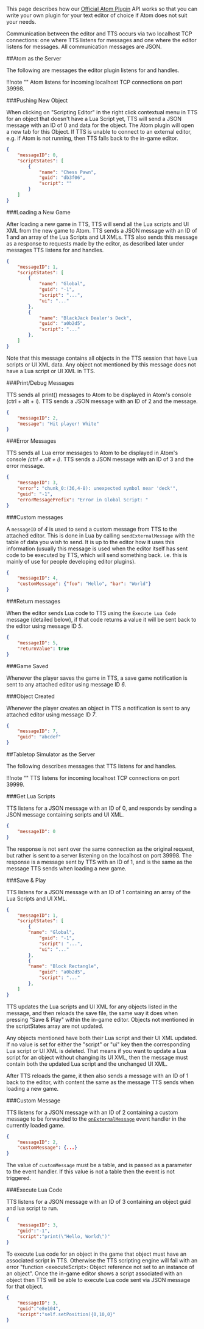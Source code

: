 This page describes how our [Official Atom Plugin](atom.md) API works so that you can write your own plugin for your text editor of choice if Atom does not suit your needs.

Communication between the editor and TTS occurs via two localhost TCP connections: one where TTS listens for messages and one where the editor listens for messages. All communication messages are JSON.

##Atom as the Server

The following are messages the editor plugin listens for and handles.

!!!note ""
	Atom listens for incoming localhost TCP connections on port 39998.

###Pushing New Object

When clicking on "Scripting Editor" in the right click contextual menu in TTS for an object that doesn't have a Lua Script yet, TTS will send a JSON message with an ID of 0 and data for the object. The Atom plugin will open a new tab for this Object. If TTS is unable to connect to an external editor, e.g. if Atom is not running, then TTS falls back to the in-game editor.

```JSON
{
    "messageID": 0,
    "scriptStates": [
        {
            "name": "Chess Pawn",
            "guid": "db3f06",
            "script": ""
        }
    ]
}
```

###Loading a New Game

After loading a new game in TTS, TTS will send all the Lua scripts and UI XML from the new game to Atom. TTS sends a JSON message with an ID of 1 and an array of the Lua Scripts and UI XMLs. TTS also sends this message as a response to requests made by the editor, as described later under messages TTS listens for and handles.

```JSON
{
    "messageID": 1,
    "scriptStates": [
        {
            "name": "Global",
            "guid": "-1",
            "script": "...",
            "ui": "..."
        },
        {
            "name": "BlackJack Dealer's Deck",
            "guid": "a0b2d5",
            "script": "..."
        },
    ]
}
```

Note that this message contains all objects in the TTS session that have Lua scripts or UI XML data. Any object not mentioned by this message does not have a Lua script or UI XML in TTS.

###Print/Debug Messages

TTS sends all print() messages to Atom to be displayed in Atom's console (ctrl + alt + i). TTS sends a JSON message with an ID of 2 and the message.

```JSON
{
    "messageID": 2,
    "message": "Hit player! White"
}
```


###Error Messages

TTS sends all Lua error messages to Atom to be displayed in Atom's console *(ctrl + alt + i)*. TTS sends a JSON message with an ID of 3 and the error message.

```JSON
{
    "messageID": 3,
    "error": "chunk_0:(36,4-8): unexpected symbol near 'deck'",
    "guid": "-1",
    "errorMessagePrefix": "Error in Global Script: "
}
```


###Custom messages

A `messageID` of *4* is used to send a custom message from TTS to the attached editor.  This is done in Lua by calling `sendExternalMessage` with the table of data you wish to send.  It is up to the editor how it uses this information (usually this message is used when the editor itself has sent code to be executed by TTS, which will send something back. i.e. this is mainly of use for people developing editor plugins).

```JSON
{
    "messageID": 4,
    "customMessage": {"foo": "Hello", "bar": "World"}
}
```



###Return messages

When the editor sends Lua code to TTS using the `Execute Lua Code` message (detailed below), if that code returns a value it will be sent back to the editor using message ID *5*.

```JSON
{
    "messageID": 5,
    "returnValue": true
}
```



###Game Saved

Whenever the player saves the game in TTS, a save game notification is sent to any attached editor using message ID *6*.



###Object Created

Whenever the player creates an object in TTS a notification is sent to any attached editor using message ID *7*.

```JSON
{
    "messageID": 7,
    "guid": "abcdef"
}
```



##Tabletop Simulator as the Server

The following describes messages that TTS listens for and handles.

!!!note ""
	TTS listens for incoming localhost TCP connections on port 39999.


###Get Lua Scripts

TTS listens for a JSON message with an ID of 0, and responds by sending a JSON message containing scripts and UI XML.

```JSON
{
    "messageID": 0
}
```

The response is not sent over the same connection as the original request, but rather is sent to a server listening on the localhost on port 39998. The response is a message sent by TTS with an ID of 1, and is the same as the message TTS sends when loading a new game.

###Save & Play

TTS listens for a JSON message with an ID of 1 containing an array of the Lua Scripts and UI XML.

```JSON
{
    "messageID": 1,
    "scriptStates": [
        {
	    "name": "Global",
            "guid": "-1",
            "script": "...",
            "ui": "..."
        },
        {
	    "name": "Block Rectangle",
            "guid": "a0b2d5",
            "script": "..."
        },
    ]
}
```

TTS updates the Lua scripts and UI XML for any objects listed in the message, and then reloads the save file, the same way it does when pressing "Save & Play" within the in-game editor. Objects not mentioned in the scriptStates array are not updated.

Any objects mentioned have both their Lua script and their UI XML updated. If no value is set for either the "script" or "ui" key then the corresponding Lua script or UI XML is deleted. That means if you want to update a Lua script for an object without changing its UI XML, then the message must contain both the updated Lua script and the unchanged UI XML.

After TTS reloads the game, it then also sends a message with an ID of 1 back to the editor, with content the same as the message TTS sends when loading a new game.

###Custom Message

TTS listens for a JSON message with an ID of 2 containing a custom message to be forwarded to the [`onExternalMessage`](event.md#onexternalmessage) event handler in the currently loaded game.

```JSON
{
    "messageID": 2,
    "customMessage": {...}
}
```

The value of `customMessage` must be a table, and is passed as a parameter to the event handler. If this value is not a table then the event is not triggered.

###Execute Lua Code

TTS listens for a JSON message with an ID of 3 containing an object guid and lua script to run.

```JSON
{
    "messageID": 3,
    "guid":"-1",
    "script":"print(\"Hello, World\")"
}
```

To execute Lua code for an object in the game that object must have an associated script in TTS. Otherwise the TTS scripting engine will fail with an error "function \<executeScript\>: Object reference not set to an instance of an object". Once the in-game editor shows a script associated with an object then TTS will be able to execute Lua code sent via JSON message for that object.

```JSON
{
    "messageID": 3,
    "guid":"e8e104",
    "script":"self.setPosition({0,10,0}"
}
```

